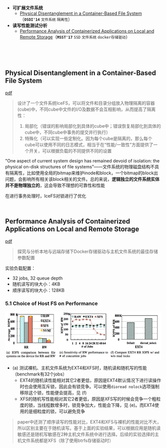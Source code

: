 * **可扩展文件系统**
	* [Physical Disentanglement in a Container-Based File System]()（**`OSDI'14`** `文件系统` `隔离性`）
* **读写性能测试分析**
	* [Performance Analysis of Containerized Applications on Local and Remote Storage](#msst17-1)（**`MSST'17`** `SSD` `文件系统` `docker存储驱动`）

<br>
<br>
<br>

<h2 id="osdi14-1"></h2>

## Physical Disentanglement in a Container-Based File System

[pdf](http://research.cs.wisc.edu/adsl/Publications/icefs-osdi14.pdf)

> 设计了一个文件系统IceFS，可以将文件和目录分组放入物理隔离的容器(cube)中，不同cube中文件的I/O及数据不会互相影响，从而提高了隔离性：
>  1. 局部化（错误的影响局部化到具体的cube中；错误恢复局部化到具体的cube中，不同cube中事务的提交并行执行）
>  2. 特殊化（可以实现一些定制化。因为每个cube是隔离的，那么每个cube可以使用不同的日志模式，相当于在“性能/一致性”方面提供了一个开关，可以根据负载的不同提供不同的设置

"One aspect of current system design has remained devoid of isolation: the physical on-disk structures of file systems"——文件系统的物理磁盘结构不具有隔离性，比如使用全局的bitmap来维护inode和block，一个bitmap的block出问题，会影响所有相关该block相关的文件。总的来说，**逻辑独立的文件系统实体并不是物理独立的**，这会导致不理想的可靠性和性能

在进行事务处理时，IceFS对锁进行了优化

<br>

<h2 id="msst17-1"></h2>

## Performance Analysis of Containerized Applications on Local and Remote Storage

[pdf](http://storageconference.us/2017/Papers/PerformanceAnalysisOfContainerizedApplications.pdf)

> 探究与分析本地与远端存储下Docker存储驱动与主机文件系统的最佳存储参数配置

实验负载配置：

* 32 jobs, 32 queue depth
* 随机读写的块大小：4KB
* 顺序读写的块大小：128KB

### 5.1 Choice of Host FS on Performance

<div align="center"> <img src="img/1.png"/> </div>

* (a) 测试裸机、主机文件系统为EXT4和XFS时，随机读和随机写的性能（benchmark有32个jobs）
	* EXT4的随机读性能相对其它2者更低，原因是EXT4默认情况下进行读操作时也会使用互斥锁，因此会有锁竞争。可以使用`dioread nolock`选项强制移除这个锁，性能便会提高，见 (f)
	* XFS的随机写性能相对其它2者更低，原因是XFS写的时候会竞争一个粗粒度的锁，当线程数增多时，锁竞争加大，性能会下降，见 (e)。而EXT4使用的是细粒度的锁，可以避免竞争

> paper中还测了顺序读写的性能对比，EXT4和XFS与裸机的性能对比不大，所以区别主要在于随机读写。基于上面的实验结果，可以根据应用是随机读敏感还是随机写敏感在2种主机文件系统中进行选择。后续的实验选择的主机文件系统都是XFS（除了使用btrfs存储驱动时）

<br>